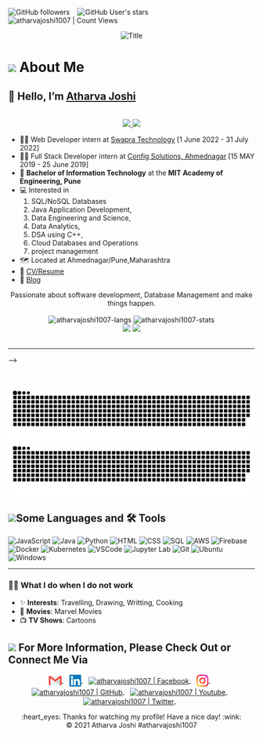 <!---
atharvajoshi1007/atharvajoshi1007 is a ✨ special ✨ repository because its `README.md` (this file) appears on your GitHub profile.
You can click the Preview link to take a look at your changes.
--->




<img alt="GitHub followers" src="https://img.shields.io/github/followers/atharvajoshi1007?style=social" /> &nbsp;&nbsp; <img alt="GitHub User's stars" src="https://img.shields.io/github/stars/atharvajoshi1007?style=social" /> &nbsp;&nbsp; <img alt="atharvajoshi1007 | Count Views" src="https://enemo786q3svfle.m.pipedream.net" />


<div align="center">
  
<img src="https://readme-typing-svg.herokuapp.com?font=Architects+Daughter&color=%2300FF00&size=50&center=true&vCenter=true&height=60&width=600&lines=Hey!+Hii!!👋;I'm+Atharva+Joshi+%3C3;Welcome+to+my+world!" alt="Title"></img>
  
</div>


# <img src="https://raw.githubusercontent.com/nixin72/nixin72/master/wave.gif" width="50px"></img> About Me

## 👋 Hello, I’m [Atharva Joshi](https://github.com/atharvajoshi1007)


<!-- https://shields.io/ https://simpleicons.org/ https://github.com/simple-icons/simple-icons/blob/develop/slugs.md -->
<p align="center"><br/>
 <a href="https://www.linkedin.com/in/atharvajoshi10">
  <img src="https://img.shields.io/badge/linkedin-atharva%20joshi10-blue?style=flat-square&logo=linkedin">
 </a>
 <a href="mailto:atharvajoshi1007@gmail.com">
  <img src="https://img.shields.io/badge/Email-atharvajoshi1007@gmail.com-red?style=flat-square&logo=gmail&logoColor=white">
</a>
<!--  <a href="https://dev.to/timwjames">
  <img src="https://img.shields.io/badge/Blog-dev.to%2Ftimwjames-006400?style=flat-square&logo=devdotto&logoColor=white">
 </a>-->
</p>

- 👨‍💼 Web Developer intern at [Swapra Technology](https://github.com/atharvajoshi1007/SwapraTech/tree/master/Swapra) [1 June 2022 - 31 July 2022]
- 👨‍💼 Full Stack Developer intern at [Config Solutions, Ahmednagar](https://www.indiamart.com/config-solutions/) [15 MAY 2019 - 25 June 2019]
- 📄 **Bachelor of Information Technology** at the **MIT Academy of Engineering, Pune**
- 💻 Interested in 
   1) SQL/NoSQL Databases
   2) Java Application Development, 
   3) Data Engineering and Science, 
   4) Data Analytics, 
   5) DSA using C++, 
   6) Cloud Databases and Operations
   7) project management
- 🗺️ Located at Ahmednagar/Pune,Maharashtra
- 💼 [CV/Resume](https://drive.google.com/drive/folders/1e0JBdihYO2hWnM2iXwUz4Ozyyg2B5d_v "CV/Resume")
- 📝 [Blog](https://twitter.com/atharva_joshi10 "Atharva Joshi")

<center>Passionate about software development, Database Management and make things happen.</center>

<br>


<div align="center">
<img height="150em" src="https://github-readme-stats.vercel.app/api/top-langs/?username=atharvajoshi1007&layout=compact&show_icon=true&theme=algolia" alt="atharvajoshi1007-langs"/>
<img height="150em" src="https://github-readme-stats.vercel.app/api/?username=atharvajoshi1007&layout=compact&show_icon=true&theme=algolia" alt="atharvajoshi1007-stats"/>
</div>
<div align="center">
  <img src="http://github-readme-streak-stats.herokuapp.com?user=atharvajoshi1007&theme=algolia&background=0d1117&hide_border=true" />
  <img src="https://activity-graph.herokuapp.com/graph?username=atharvajoshi1007&theme=react-dark"/>
  <!-- <img src="https://peaceful-beyond-61134.herokuapp.com/graph?username=tienhuynh-tn&theme=react-dark"/> -->
</div>

<br>

---
<!--
### 🖥️ Major Projects
<!-- table -->
<!-- https://github.com/simple-icons/simple-icons/blob/develop/slugs.md -->
-->
<!--
| Year | Title                                    | Technologies                           |
|------|------------------------------------------|----------------------------------------|
| 2021 | [ANU TechLauncher VR Group Project](https://github.com/VR-Observatory/SidingSpringObservatory "Project Repo") | ![Unity3D](https://img.shields.io/badge/-Unity3D-black?style=flat-square&logo=unity) ![C#](https://img.shields.io/badge/-C%23-black?style=flat-square&logo=csharp) ![Oculus](https://img.shields.io/badge/-Oculus-black?style=flat-square&logo=oculus) ![Blender](https://img.shields.io/badge/-Blender-black?style=flat-square&logo=blender) ![Premiere](https://img.shields.io/badge/-Premiere-black?style=flat-square&logo=adobepremierepro)|
| 2021 | [Professional Business Website](https://github.com/Tim-W-James/Journeys-Continue-Website "Website") | ![HTML](https://img.shields.io/badge/-HTML5-black?style=flat-square&logo=html5) ![CSS](https://img.shields.io/badge/-CSS3-black?style=flat-square&logo=css3) ![JavaScript](https://img.shields.io/badge/-JavaScript-black?style=flat-square&logo=javascript) ![PHP](https://img.shields.io/badge/-PHP-black?style=flat-square&logo=php) ![Bootstrap](https://img.shields.io/badge/-Bootstrap-black?style=flat-square&logo=bootstrap) |
| 2021 | [Machine Learning Data Visualizations & Analysis](https://github.com/Tim-W-James/Python-Data-Reference-Code "My Python Reference Code") | ![Python](https://img.shields.io/badge/-Python-black?style=flat-square&logo=python) ![NumPy](https://img.shields.io/badge/-NumPy-black?style=flat-square&logo=numpy) ![SQLite](https://img.shields.io/badge/-SQLite-black?style=flat-square&logo=sqlite) ![Matplotlib](https://img.shields.io/badge/-Matplotlib-black?style=flat-square) |
| 2020 | [GPS Android App Game](https://github.com/Tim-W-James/Java-GPS-Android-Game) | ![Java](https://img.shields.io/badge/-Java-black?style=flat-square&logo=java&logoColor=red) ![Android Studio](https://img.shields.io/badge/-Android%20Studio-black?style=flat-square&logo=androidstudio) ![Firebase](https://img.shields.io/badge/-Firebase-black?style=flat-square&logo=firebase) |
| 2020 | [Digital Synthesizer ADSR Envelope](https://github.com/Tim-W-James/ARMv7-Digital-Synthesizer-ADSR) | ![ARMv7 Assembly](https://img.shields.io/badge/-ARMv7%20Assembly-black?style=flat-square) |
| 2020 | [Synchronous Serial Message Passing](https://github.com/Tim-W-James/ARMv7-Synchronous-Serial-Message-Passing) | ![ARMv7 Assembly](https://img.shields.io/badge/-ARMv7%20Assembly-black?style=flat-square) |
| 2019 | [Interactive Procedurally Generated Text Experience](https://github.com/Tim-W-James/JavaScript-Interactive-Procedural-Text-Experience) | ![JavaScript](https://img.shields.io/badge/-JavaScript-black?style=flat-square&logo=javascript) ![p5js](https://img.shields.io/badge/-p5.js-black?style=flat-square&logo=p5dotjs) |
| 2019 | [Block Puzzle Game](https://github.com/Tim-W-James/Java-Block-Puzzle-Game) | ![Java](https://img.shields.io/badge/-Java-black?style=flat-square&logo=java&logoColor=red) ![JavaFX](https://img.shields.io/badge/-JavaFX-black?style=flat-square) |
| 2019 | [Minimax AI for Sushi Go](https://github.com/Tim-W-James/Sushi-Go-AI) | ![Haskell](https://img.shields.io/badge/-Haskell-black?style=flat-square&logo=haskell) |
| 2018 | [2D Game Level Procedural Generation](https://github.com/Tim-W-James/Time-Travel-Roguelite-Game "Part of a Larger Project") | ![Unity3D](https://img.shields.io/badge/-Unity3D-black?style=flat-square&logo=unity) ![C#](https://img.shields.io/badge/-C%23-black?style=flat-square&logo=csharp) |
| 2018 | [Raspberry Pi Weather System](https://github.com/Tim-W-James/Raspberry-Pi-Weather-Station) | ![Raspberry Pi](https://img.shields.io/badge/-Raspberry%20Pi-black?style=flat-square&logo=raspberrypi&logoColor=red) ![Python](https://img.shields.io/badge/-Python-black?style=flat-square&logo=python) |
| 2018 | [Rover with Autonomous Mapping](https://github.com/Tim-W-James/Arduino-Autonomous-Rover) | ![Arduino](https://img.shields.io/badge/-Arduino-black?style=flat-square&logo=arduino) ![C++](https://img.shields.io/badge/-C%2B%2B-black?style=flat-square&logo=c%2B%2B) |
-->

<br>

![github contribution grid snake animation](https://raw.githubusercontent.com/platane/platane/output/github-contribution-grid-snake-dark.svg#gh-dark-mode-only)![github contribution grid snake animation](https://raw.githubusercontent.com/platane/platane/output/github-contribution-grid-snake.svg#gh-light-mode-only)


## <img src="https://media2.giphy.com/media/QssGEmpkyEOhBCb7e1/giphy.gif?cid=ecf05e47a0n3gi1bfqntqmob8g9aid1oyj2wr3ds3mg700bl&rid=giphy.gif" width="30px">Some Languages and 🛠️ Tools 

<!-- https://github.com/simple-icons/simple-icons/blob/develop/slugs.md -->
![JavaScript](https://img.shields.io/badge/-JavaScript-black?style=flat-square&logo=javascript)
![Java](https://img.shields.io/badge/-Java-black?style=flat-square&logo=java&logoColor=red)
![Python](https://img.shields.io/badge/-Python-black?style=flat-square&logo=python)
![HTML](https://img.shields.io/badge/-HTML5-black?style=flat-square&logo=html5)
![CSS](https://img.shields.io/badge/-CSS3-black?style=flat-square&logo=css3)
![SQL](https://img.shields.io/badge/-SQL-black?style=flat-square&logo=postgresql&logoColor=blue)
![AWS](https://img.shields.io/badge/-AWS-black?style=flat-square&logo=amazonaws)
![Firebase](https://img.shields.io/badge/-Firebase-black?style=flat-square&logo=firebase)
![Docker](https://img.shields.io/badge/-Docker-black?style=flat-square&logo=docker)
![Kubernetes](https://img.shields.io/badge/-Kubernetes-black?style=flat-square&logo=kubernetes)
![VSCode](https://img.shields.io/badge/-VSCode-black?style=flat-square&logo=visualstudiocode&logoColor=blue)
![Jupyter Lab](https://img.shields.io/badge/-Jupyter%20Lab-black?style=flat-square&logo=jupyter)
![Git](https://img.shields.io/badge/-Git-black?style=flat-square&logo=git)
![Ubuntu](https://img.shields.io/badge/-Ubuntu-black?style=flat-square&logo=ubuntu)
![Windows](https://img.shields.io/badge/-Windows-black?style=flat-square&logo=windows&logoColor=blue)

---

 ### 🙎‍♂️ What I do when I do not work
- ✨ **Interests**: Travelling, Drawing, Writting, Cooking
- 🎥 **Movies**: Marvel Movies
- 📺 **TV Shows**: Cartoons

## <img src='https://raw.githubusercontent.com/ShahriarShafin/ShahriarShafin/main/Assets/handshake.gif' width="80px"> For More Information, Please Check Out or Connect Me Via
<p align="center">
  <a href="mailto:atharvajoshi1007@gmail.com" >
    <img align="center" alt="atharvajoshi1007 | Gmail" width="26px" src="https://github.com/SatYu26/SatYu26/blob/master/Assets/Gmail.svg" />
  </a> &nbsp;&nbsp;
  
  <a href="https://www.linkedin.com/in/atharvajoshi10" target="_blank">
    <img align="center" alt="atharvajoshi1007 | Linkedin" width="24px" src="https://github.com/SatYu26/SatYu26/blob/master/Assets/Linkedin.svg" />
  </a> &nbsp;&nbsp;
  
  <a href="https://www.facebook.com/atharvajoshi1007/" target="_blank">
      <img align="center" alt="atharvajoshi1007 | Facebook" width="24px" src="https://upload.wikimedia.org/wikipedia/en/thumb/0/04/Facebook_f_logo_%282021%29.svg/100px-Facebook_f_logo_%282021%29.svg.png" />
  </a> &nbsp;&nbsp;
  
  <a href="https://www.instagram.com/atharvajoshi1007/" target="_blank">
    <img align="center" alt="atharvajoshi1007 | Instagram" width="24px" src="https://github.com/SatYu26/SatYu26/blob/master/Assets/Instagram.svg" />
  </a> &nbsp;&nbsp;
  
  <a href="https://profile-summary-for-github.herokuapp.com/user/atharvajoshi1007" target="_blank">
    <img align="center" alt="atharvajoshi1007 | GitHub" width="26px" src="https://upload.wikimedia.org/wikipedia/commons/thumb/a/ae/Github-desktop-logo-symbol.svg/1024px-Github-desktop-logo-symbol.svg.png" />
  </a> &nbsp;&nbsp;
  
  <a href="https://www.youtube.com/channel/atharvajoshi1007" target="_blank">
    <img align="center" alt="atharvajoshi1007 | Youtube" width="32px" src="https://icon-library.com/images/youtube-video-icon-png/youtube-video-icon-png-29.jpg" />
  </a> &nbsp;&nbsp;
  
  <a href="https://twitter.com/atharvajoshi107" target="_blank">
    <img align="center" alt="atharvajoshi1007 | Twitter" width="32px" src="https://upload.wikimedia.org/wikipedia/commons/thumb/4/4f/Twitter-logo.svg/768px-Twitter-logo.svg.png?20211104142029" />
  </a> &nbsp;&nbsp;
<p> 

<div align="center">
  :heart_eyes: Thanks for watching my profile! Have a nice day! :wink: <br/>
  &copy; 2021 Atharva Joshi #atharvajoshi1007
</div>

